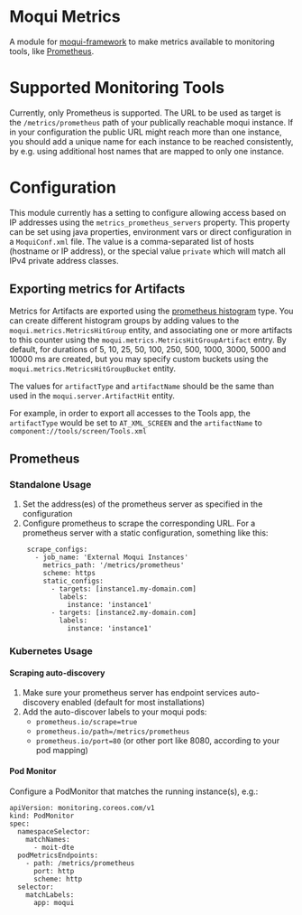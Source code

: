 # Moqui Metrics

A module for [moqui-framework](https://github.com/moqui/moqui-framework) to make metrics available to monitoring tools, like [Prometheus](https://prometheus.io/).

# Supported Monitoring Tools

Currently, only Prometheus is supported. The URL to be used as target is the `/metrics/prometheus` path of your publically reachable moqui instance. If in your configuration the
public URL might reach more than one instance, you should add a unique name for each instance to be reached consistently, by e.g. using additional host names that are mapped to
only one instance.

# Configuration

This module currently has a setting to configure allowing access based on IP addresses using the `metrics_prometheus_servers` property.
This property can be set using java properties, environment vars or direct configuration in a `MoquiConf.xml` file. The value is a comma-separated list of hosts
(hostname or IP address), or the special value `private` which will match all IPv4 private address classes.

## Exporting metrics for Artifacts

Metrics for Artifacts are exported using the [prometheus histogram](https://prometheus.io/docs/practices/histograms/) type. You can create different histogram groups by adding
values to the `moqui.metrics.MetricsHitGroup` entity, and associating one or more artifacts to this counter using the `moqui.metrics.MetricsHitGroupArtifact` entry. By default,
for durations of 5, 10, 25, 50, 100, 250, 500, 1000, 3000, 5000 and 10000 ms are created, but you may specify custom buckets using the `moqui.metrics.MetricsHitGroupBucket`
entity.

The values for `artifactType` and `artifactName` should be the same than used in the `moqui.server.ArtifactHit` entity.

For example, in order to export all accesses to the Tools app, the `artifactType` would be set to `AT_XML_SCREEN` and the `artifactName` to `component://tools/screen/Tools.xml`

## Prometheus

### Standalone Usage

1. Set the address(es) of the prometheus server as specified in the configuration
1. Configure prometheus to scrape the corresponding URL. For a prometheus server with a static configuration, something like this:
   ```
    scrape_configs:
      - job_name: 'External Moqui Instances'
        metrics_path: '/metrics/prometheus'
        scheme: https
        static_configs:
          - targets: [instance1.my-domain.com]
            labels:
              instance: 'instance1'
          - targets: [instance2.my-domain.com]
            labels:
              instance: 'instance1'
   ```

### Kubernetes Usage

#### Scraping auto-discovery

1. Make sure your prometheus server has endpoint services auto-discovery enabled (default for most installations)
2. Add the auto-discover labels to your moqui pods:
   * `prometheus.io/scrape=true`
   * `prometheus.io/path=/metrics/prometheus`
   * `prometheus.io/port=80` (or other port like 8080, according to your pod mapping)

#### Pod Monitor

Configure a PodMonitor that matches the running instance(s), e.g.:

```
apiVersion: monitoring.coreos.com/v1
kind: PodMonitor
spec:
  namespaceSelector:
    matchNames:
      - moit-dte
  podMetricsEndpoints:
    - path: /metrics/prometheus
      port: http
      scheme: http
  selector:
    matchLabels:
      app: moqui
```
